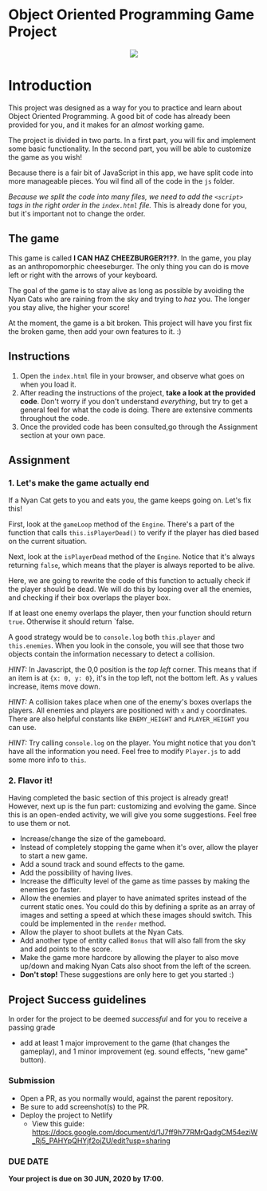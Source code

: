 # Object Oriented Programming Game Project

<p align="center"><img src="./images/screenshot.png"></p>

# Introduction

This project was designed as a way for you to practice and learn about Object Oriented Programming. A good bit of code has already been provided for you, and it makes for an _almost_ working game.

The project is divided in two parts. In a first part, you will fix and implement some basic functionality. In the second part, you will be able to customize the game as you wish!

Because there is a fair bit of JavaScript in this app, we have split code into more manageable pieces. You wil find all of the code in the `js` folder.

_Because we split the code into many files, we need to add the `<script>` tags in the right order in the `index.html` file._ This is already done for you, but it's important not to change the order.

## The game

This game is called **I CAN HAZ CHEEZBURGER?!??**. In the game, you play as an anthropomorphic cheeseburger. The only thing you can do is move left or right with the arrows of your keyboard.

The goal of the game is to stay alive as long as possible by avoiding the Nyan Cats who are raining from the sky and trying to _haz_ you. The longer you stay alive, the higher your score!

At the moment, the game is a bit broken. This project will have you first fix the broken game, then add your own features to it. :)

## Instructions

1. Open the `index.html` file in your browser, and observe what goes on when you load it.
2. After reading the instructions of the project, **take a look at the provided code**. Don't worry if you don't understand _everything_, but try to get a general feel for what the code is doing. There are extensive comments throughout the code.
3. Once the provided code has been consulted,go through the Assignment section at your own pace.

## Assignment

### 1. Let's make the game actually end

If a Nyan Cat gets to you and eats you, the game keeps going on. Let's fix this!

First, look at the `gameLoop` method of the `Engine`. There's a part of the function that calls `this.isPlayerDead()` to verify if the player has died based on the current situation.

Next, look at the `isPlayerDead` method of the `Engine`. Notice that it's always returning `false`, which means that the player is always reported to be alive.

Here, we are going to rewrite the code of this function to actually check if the player should be dead. We will do this by looping over all the enemies, and checking if their box overlaps the player box.

If at least one enemy overlaps the player, then your function should return `true`. Otherwise it should return `false.

A good strategy would be to `console.log` both `this.player` and `this.enemies`. When you look in the console, you will see that those two objects contain the information necessary to detect a collision.

_HINT:_ In Javascript, the 0,0 position is the _top left_ corner. This means that if an item is at `{x: 0, y: 0}`, it's in the top left, not the bottom left. As `y` values increase, items move down.

_HINT:_ A collision takes place when one of the enemy's boxes overlaps the players. All enemies and players are positioned with `x` and `y` coordinates. There are also helpful constants like `ENEMY_HEIGHT` and `PLAYER_HEIGHT` you can use.

_HINT:_ Try calling `console.log` on the player. You might notice that you don't have all the information you need. Feel free to modify `Player.js` to add some more info to `this`.

### 2. Flavor it!

Having completed the basic section of this project is already great! However, next up is the fun part: customizing and evolving the game. Since this is an open-ended activity, we will give you some suggestions. Feel free to use them or not.

- Increase/change the size of the gameboard.
- Instead of completely stopping the game when it's over, allow the player to start a new game.
- Add a sound track and sound effects to the game.
- Add the possibility of having lives.
- Increase the difficulty level of the game as time passes by making the enemies go faster.
- Allow the enemies and player to have animated sprites instead of the current static ones. You could do this by defining a sprite as an array of images and setting a speed at which these images should switch. This could be implemented in the `render` method.
- Allow the player to shoot bullets at the Nyan Cats.
- Add another type of entity called `Bonus` that will also fall from the sky and add points to the score.
- Make the game more hardcore by allowing the player to also move up/down and making Nyan Cats also shoot from the left of the screen.
- **Don't stop!** These suggestions are only here to get you started :)

## Project Success guidelines

In order for the project to be deemed _successful_ and for you to receive a passing grade

<!-- - you need to complete step 1 completely. -->

- add at least 1 major improvement to the game (that changes the gameplay), and 1 minor improvement (eg. sound effects, "new game" button).

### Submission

- Open a PR, as you normally would, against the parent repository.
- Be sure to add screenshot(s) to the PR.
- Deploy the project to Netlify
  - View this guide: https://docs.google.com/document/d/1J7ff9h77RMrQadgCM54eziW_Rj5_PAHYpQHYjf2ojZU/edit?usp=sharing

### DUE DATE

**Your project is due on 30 JUN, 2020 by 17:00.**
